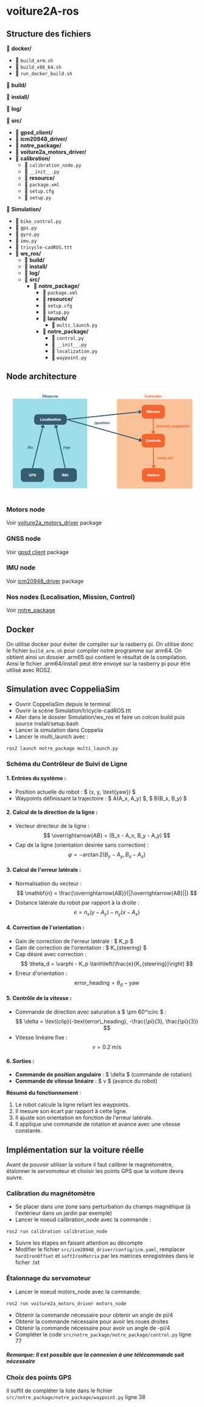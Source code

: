 # voiture2A-ros

## Structure des fichiers

📁 **docker/**
  - 📝 `build_arm.sh`
  - 📝 `build_x86_64.sh`
  - 📝 `run_docker_build.sh`

📁 **build/**

📁 **install/**

📁 **log/**

📁 **src/**
  - 📁 **gpsd_client/**
  - 📁 **icm20948_driver/**
  - 📁 **notre_package/**
  - 📁 **voiture2a_motors_driver/**
  - 📁 **calibration/**
    - 📝 `calibration_node.py`
    - 📝 `__init__.py`
    - 📁 **resource/**
    - 📝 `package.xml`
    - 📝 `setup.cfg`
    - 📝 `setup.py`

📁 **Simulation/**
  - 📝 `bike_control.py`
  - 📝 `gps.py`
  - 📝 `gyro.py`
  - 📝 `imu.py`
  - 📝 `tricycle-cadROS.ttt`
  - 📁 **ws_ros/**
    - 📁 **build/**
    - 📁 **install/**
    - 📁 **log/**
    - 📁 **src/**
      - 📁 **notre_package/**
        - 📝 `package.xml`
        - 📁 **resource/**
        - 📝 `setup.cfg`
        - 📝 `setup.py`
        - 📁 **launch/**
          - 📝 `multi_launch.py`
        - 📁 **notre_package/**
          - 📝 `control.py`
          - 📝 `__init__.py`
          - 📝 `localization.py`
          - 📝 `waypoint.py`


## Node architecture

![description de l'image](images/architecture.png)

### Motors node
Voir [voiture2a_motors_driver](./src/voiture2a_motors_driver/README.md) package

### GNSS node
Voir [gpsd client](./src/gpsd_client/README.md) package

### IMU node
Voir [icm20948_driver](./src/icm20948_driver/README.md) package

### Nos nodes (Localisation, Mission, Control)
Voir [notre_package](./src/notre_package/README.md)

## Docker
On utilise docker pour éviter de compiler sur la rasberry pi. On utilise donc le fichier `build_arm.sh` pour compiler notre programme sur arm64. On obtient ainsi un dossier .arm65 qui contient le résultat de la compilation. Ainsi le fichier .arm64/install peut être envoyé sur la rasberry pi pour être utilisé avec ROS2.

## Simulation avec CoppeliaSim
- Ouvrir CoppeliaSim depuis le terminal
- Ouvrir la scène Simulation/tricycle-cadROS.ttt
- Aller dans le dossier Simulation/ws_ros et faire un colcon build puis source install/setup.bash
- Lancer la simulation dans Coppelia
- Lancer le multi_launch avec :
```
ros2 launch notre_package multi_launch.py
```

### Schéma du Contrôleur de Suivi de Ligne

#### 1. Entrées du système :
- Position actuelle du robot : $ (x, y, \text{yaw}) $
- Waypoints définissant la trajectoire : $ A(A_x, A_y) $, $ B(B_x, B_y) $

#### 2. Calcul de la direction de la ligne :
- Vecteur directeur de la ligne :
  $$ \overrightarrow{AB} = (B_x - A_x, B_y - A_y) $$
- Cap de la ligne (orientation désirée sans correction) :
  $$ \varphi = -\arctan2(B_y - A_y, B_x - A_x) $$

#### 3. Calcul de l'erreur latérale :
- Normalisation du vecteur :
  $$ \mathbf{n} = \frac{\overrightarrow{AB}}{||\overrightarrow{AB}||} $$
- Distance latérale du robot par rapport à la droite :
  $$ e = n_x (y - A_y) - n_y (x - A_x) $$

#### 4. Correction de l'orientation :
- Gain de correction de l'erreur latérale : $ K_p $
- Gain de correction de l'orientation : $ K_{steering} $
- Cap désiré avec correction :
  $$ \theta_d = \varphi - K_p \tanh\left(\frac{e}{K_{steering}}\right) $$
- Erreur d'orientation :
  $$ \text{error\_heading} = \theta_d - \text{yaw} $$

#### 5. Contrôle de la vitesse :
- Commande de direction avec saturation à $ \pm 60^\circ $ :
  $$ \delta = \text{clip}(-\text{error\_heading}, -\frac{\pi}{3}, \frac{\pi}{3}) $$
- Vitesse linéaire fixe :
  $$ v = 0.2 \text{ m/s} $$

#### 6. Sorties :
- **Commande de position angulaire** : $ \delta $ (commande de rotation)
- **Commande de vitesse linéaire** : $ v $ (avance du robot)

**Résumé du fonctionnement** :  
1. Le robot calcule la ligne reliant les waypoints.  
2. Il mesure son écart par rapport à cette ligne.  
3. Il ajuste son orientation en fonction de l'erreur latérale.  
4. Il applique une commande de rotation et avance avec une vitesse constante.


## Implémentation sur la voiture réelle 
Avant de pouvoir utiliser la voiture il faut calibrer le magnétomètre, étalonner le servomoteur et choisir les points GPS que la voiture devra suivre.
### Calibration du magnétomètre
- Se placer dans une zone sans perturbation du champs magnétique (à l'extérieur dans un jardin par exemple)
- Lancer le noeud calibration_node avec la commande : 
```
ros2 run calibration calibration_node
```
- Suivre les étapes en faisant attention au décompte
- Modifier le fichier `src/icm20948_driver/config/icm.yaml`, remplacer `hardIronOffset` et `softIronMatrix` par les matrices enregistrées dans le ficher .txt

### Étalonnage du servomoteur
- Lancer le noeud motors_node avec la commande:
```
ros2 run voiture2a_motors_driver motors_node
```
- Obtenir la commande nécessaire pour obtenir un angle de pi/4
- Obtenir la commande nécessaire pour avoir les roues droites
- Obtenir la commande nécessaire pour avoir un angle de -pi/4
- Compléter le code `src/notre_package/notre_package/control.py` ligne 77

##### Remarque: Il est possible que la connexion à une télécommande soit nécessaire
 
 ### Choix des points GPS
 Il suffit de compléter la liste dans le fichier `src/notre_package/notre_package/waypoint.py` ligne 38